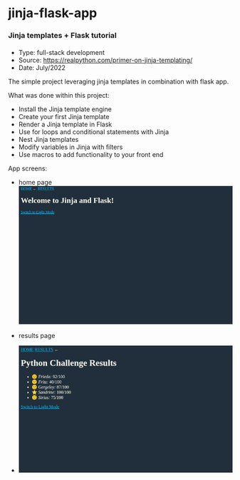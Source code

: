 # jinja-flask-app
### Jinja templates + Flask tutorial

####
- Type: full-stack development
- Source: https://realpython.com/primer-on-jinja-templating/
- Date: July/2022

The simple project leveraging jinja templates in combination with flask app.

What was done within this project:
- Install the Jinja template engine
- Create your first Jinja template
- Render a Jinja template in Flask
- Use for loops and conditional statements with Jinja
- Nest Jinja templates
- Modify variables in Jinja with filters
- Use macros to add functionality to your front end

App screens:
- home page
![img.png](app_images/img.png)

- results page
- ![img_1.png](app_images/img_1.png)
